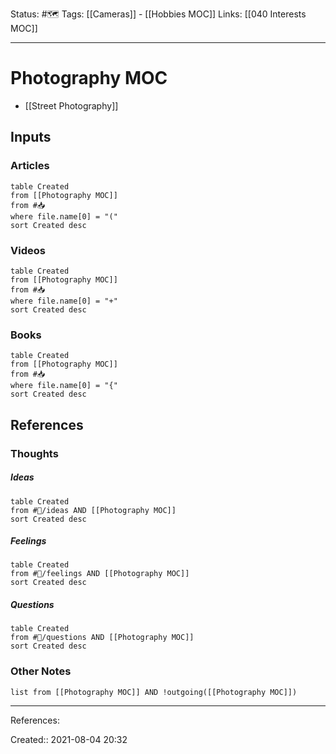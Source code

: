 Status: #🗺️ 
Tags: [[Cameras]] - [[Hobbies MOC]]
Links: [[040 Interests MOC]]
___
# Photography MOC
- [[Street Photography]]

## Inputs
### Articles
```dataview
table Created
from [[Photography MOC]]
from #📥 
where file.name[0] = "("
sort Created desc
```
### Videos
```dataview
table Created
from [[Photography MOC]]
from #📥
where file.name[0] = "+"
sort Created desc
```
### Books
```dataview
table Created
from [[Photography MOC]]
from #📥
where file.name[0] = "{"
sort Created desc
```
## References
### Thoughts
##### Ideas
```dataview
table Created
from #💭/ideas AND [[Photography MOC]]
sort Created desc
```
##### Feelings
```dataview
table Created
from #💭/feelings AND [[Photography MOC]]
sort Created desc
```
##### Questions
```dataview
table Created
from #💭/questions AND [[Photography MOC]]
sort Created desc
```
### Other Notes
```dataview
list from [[Photography MOC]] AND !outgoing([[Photography MOC]])
```
___
References:

Created:: 2021-08-04 20:32